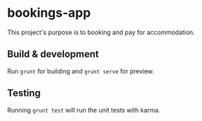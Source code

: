 # bookings-app

This project's purpose is to booking and pay for accommodation.

## Build & development

Run `grunt` for building and `grunt serve` for preview.

## Testing

Running `grunt test` will run the unit tests with karma.
